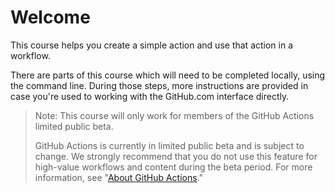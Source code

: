 # Welcome

This course helps you create a simple action and use that action in a workflow.

There are parts of this course which will need to be completed locally, using the command line. During those steps, more instructions are provided in case you're used to working with the GitHub.com interface directly.

> Note: This course will only work for members of the GitHub Actions limited public beta.
>
> GitHub Actions is currently in limited public beta and is subject to change. We strongly recommend that you do not use this feature for high-value workflows and content during the beta period. For more information, see "[About GitHub Actions](https://help.github.com/articles/about-github-actions)."